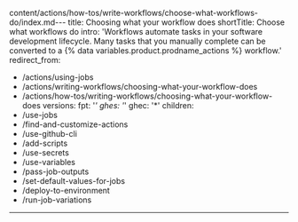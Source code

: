 content/actions/how-tos/write-workflows/choose-what-workflows-do/index.md---
title: Choosing what your workflow does
shortTitle: Choose what workflows do
intro: 'Workflows automate tasks in your software development lifecycle. Many tasks that you manually complete can be converted to a {% data variables.product.prodname_actions %} workflow.'
redirect_from:
  - /actions/using-jobs
  - /actions/writing-workflows/choosing-what-your-workflow-does
  - /actions/how-tos/writing-workflows/choosing-what-your-workflow-does
versions:
  fpt: '*'
  ghes: '*'
  ghec: '*'
children:
  - /use-jobs
  - /find-and-customize-actions
  - /use-github-cli
  - /add-scripts
  - /use-secrets
  - /use-variables
  - /pass-job-outputs
  - /set-default-values-for-jobs
  - /deploy-to-environment
  - /run-job-variations
---
